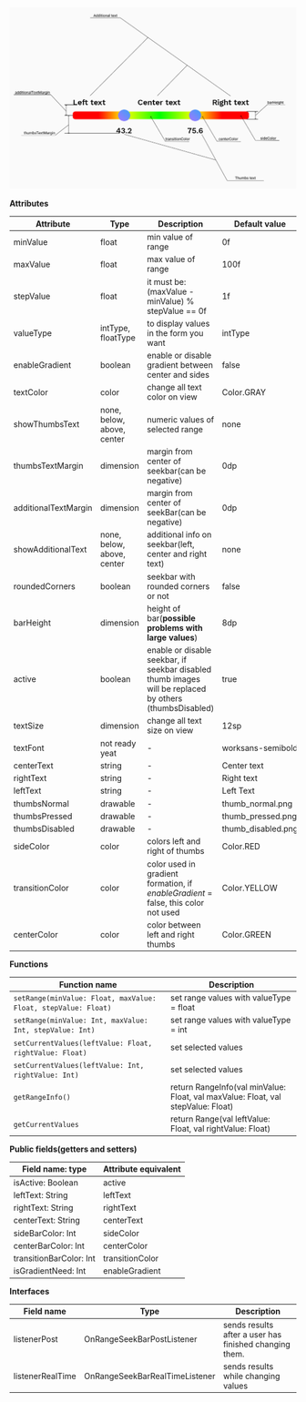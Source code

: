 ![alt text](example.png)

**Attributes**
                    
Attribute  | Type | Description | Default value
-----------|-------|-------------|-----------
minValue  | float | min value of range | 0f
maxValue  | float | max value of range | 100f
stepValue | float | it must be: (maxValue - minValue) % stepValue == 0f | 1f
valueType | intType, floatType | to display values in the form you want | intType
enableGradient | boolean | enable or disable gradient between center and sides | false
textColor | color | change all text color on view | Color.GRAY
showThumbsText | none, below, above, center | numeric values of selected range | none
thumbsTextMargin | dimension  | margin from center of seekbar(сan be negative) | 0dp
additionalTextMargin | dimension | margin from center of seekBar(сan be negative) | 0dp
showAdditionalText | none, below, above, center | additional info on seekbar(left, center and right text)  | none
roundedCorners | boolean | seekbar with rounded corners or not | false
barHeight | dimension | height of bar(**possible problems with large values**) | 8dp
active | boolean | enable or disable seekbar, if seekbar disabled thumb images will be replaced by others (thumbsDisabled) | true
textSize | dimension | change all text size on view | 12sp
textFont | not ready yeat | - | worksans-semibold
centerText | string | - | Center text
rightText | string | - | Right text
leftText | string | - | Left Text
thumbsNormal | drawable | - | thumb_normal.png
thumbsPressed | drawable | - | thumb_pressed.png
thumbsDisabled | drawable | - | thumb_disabled.png
sideColor | color | colors left and right of thumbs | Color.RED
transitionColor | color | color used in gradient formation, if *enableGradient* = false, this color not used | Color.YELLOW
centerColor | color | color between left and right thumbs | Color.GREEN

**Functions**

Function name | Description |
---------------- | ------------------------------ |
`setRange(minValue: Float, maxValue: Float, stepValue: Float)`      | set range values with valueType = float       |
`setRange(minValue: Int, maxValue: Int, stepValue: Int)`   | set range values with valueType = int     |
`setCurrentValues(leftValue: Float, rightValue: Float)` | set selected values
`setCurrentValues(leftValue: Int, rightValue: Int)` | set selected values
`getRangeInfo()` | return RangeInfo(val minValue: Float, val maxValue: Float, val stepValue: Float)
`getCurrentValues` | return Range(val leftValue: Float, val rightValue: Float)

**Public fields(getters and setters)**

Field name: type | Attribute equivalent |
------------- | ------------- |
isActive: Boolean | active
leftText: String | leftText
rightText: String | rightText
centerText: String | centerText
sideBarColor: Int | sideColor
centerBarColor: Int | centerColor
transitionBarColor: Int | transitionColor
isGradientNeed: Int | enableGradient

**Interfaces**

Field name | Type | Description |
-------------| ------| -------------|
listenerPost | OnRangeSeekBarPostListener | sends results after a user has finished changing them.
listenerRealTime | OnRangeSeekBarRealTimeListener | sends results while changing values
